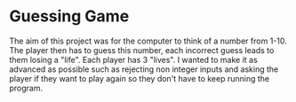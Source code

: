 # Guessing Game
The aim of this project was for the computer to think of a number from 1-10. The player then has to guess this number, each incorrect guess leads to them losing a "life". Each player has 3 "lives". I wanted to make it as advanced as possible such as rejecting non integer inputs and asking the player if they want to play again so they don't have to keep running the program.
